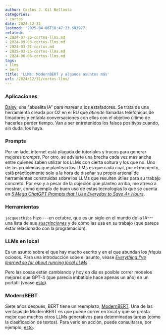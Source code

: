```yaml
---
author: Carlos J. Gil Bellosta
categories:
- cortos
date: 2024-12-31
lastmod: '2025-04-06T18:47:23.683977'
related:
- 2024-07-25-cortos-llms.md
- 2024-09-03-cortos-llms.md
- 2024-03-21-cortos.md
- 2025-03-25-cortos-llms.md
- 2024-06-06-cortos-llms.md
tags:
- llms
- bert
title: 'LLMs: ModernBERT y algunos asuntos más'
url: /2024/12/31/cortos-llms/
---
```


### Aplicaciones

[Daisy](https://news.virginmediao2.co.uk/o2-unveils-daisy-the-ai-granny-wasting-scammers-time/), una "abuelita IA" para marear a los estafadores. Se trata de una herramienta creada por O2 en el RU que _atiende_ llamadas telefónicas de timadores y entabla conversaciones con ellos con el objetivo último de hacerles perder tiempo. Van a ser entretenidos los falsos positivos cuando, sin duda, los haya.

### Prompts

Por un lado, internet está plagada de tutoriales y trucos para generar mejores _prompts_. Por otro, se advierte una brecha cada vez más ancha entre quienes saben utilizar los LLMs con cierta soltura y los que no. Uno de los problemas que plantean los LLMs es que cada cual, por el momento, está prácticamente solo a la hora de diseñar su propio arsenal de herramientas construidas sobre los LLMs que resulten útiles para su trabajo concreto. Por eso y a pesar de la objeción que planteo arriba, me atrevo a mostrar, como ejemplo de buen uso de estas tecnologías lo que se cuenta en [_5 Mega ChatGPT Prompts that I Use Everyday to Save 4+ Hours_](https://ai.plainenglish.io/5-mega-chatgpt-prompts-that-i-use-everyday-to-save-4-hours-21efeb1918c5).

### Herramientas

`jacquesthibs` hizo ---en octubre, que es un siglo en el mundo de la IA--- una lista de sus
[_suscripciones_](https://www.lesswrong.com/posts/CYYBW8QCMK722GDpz/how-much-i-m-paying-for-ai-productivity-software-and-the)
y de cómo las usa en su trabajo (que parece estar relacionado con la programación).

### LLMs en local

Es un asunto sobre el que hay mucho escrito y en el que abundan los _friquis_ ociosos. Para una introducción sobe el asunto, véase [_Everything I've learned so far about running local LLMs_](https://nullprogram.com/blog/2024/11/10/).

Pero las cosas están cambiando y hoy en día es posible correr modelos mejores que GPT-4 (que parecía imbatible hace apenas un año) en un portátil (véase [esto](https://simonwillison.net/2024/Dec/9/llama-33-70b/)).

### ModernBERT

Siete años después, BERT tiene un reemplazo, [ModernBERT](https://www.answer.ai/posts/2024-12-19-modernbert.html). Una de las ventajas de ModernBERT es que puede correr en local y que se presta mejor que muchos otros LLMs generativos para determinadas tareas (como la clasificación de textos). Para verlo en acción, puede consultarse, por ejemplo, [esto](https://www.markhw.com/blog/topicmodeling2).